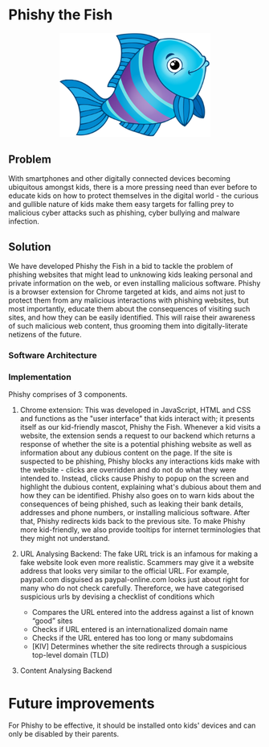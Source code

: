 # Phishy the Fish

<p align="center">
  <img width="300" alt="Phishy" src="https://github.com/jace-ys/hackjunction2019/blob/master/extension/assets/mascot.png">
</p>

## Problem

With smartphones and other digitally connected devices becoming ubiquitous amongst kids, there is a more pressing need than ever before to educate kids on how to protect themselves in the digital world - the curious and gullible nature of kids make them easy targets for falling prey to malicious cyber attacks such as phishing, cyber bullying and malware infection.

## Solution

We have developed Phishy the Fish in a bid to tackle the problem of phishing websites that might lead to unknowing kids leaking personal and private information on the web, or even installing malicious software. Phishy is a browser extension for Chrome targeted at kids, and aims not just to protect them from any malicious interactions with phishing websites, but most importantly, educate them about the consequences of visiting such sites, and how they can be easily identified. This will raise their awareness of such malicious web content, thus grooming them into digitally-literate netizens of the future.

### Software Architecture

### Implementation

Phishy comprises of 3 components.

1. Chrome extension:
   This was developed in JavaScript, HTML and CSS and functions as the "user interface" that kids interact with; it presents itself as our kid-friendly mascot, Phishy the Fish. Whenever a kid visits a website, the extension sends a request to our backend which returns a response of whether the site is a potential phishing website as well as information about any dubious content on the page.
   If the site is suspected to be phishing, Phishy blocks any interactions kids make with the website - clicks are overridden and do not do what they were intended to. Instead, clicks cause Phishy to popup on the screen and highlight the dubious content, explaining what's dubious about them and how they can be identified. Phishy also goes on to warn kids about the consequences of being phished, such as leaking their bank details, addresses and phone numbers, or installing malicious software. After that, Phishy redirects kids back to the previous site. To make Phishy more kid-friendly, we also provide tooltips for internet terminologies that they might not understand.

2. URL Analysing Backend:
    The fake URL trick is an infamous for making a fake website look even more realistic. Scammers may give it a website address that looks very similar to the official URL. For example, paypal.com disguised as paypal-online.com looks just about right for many who do not check carefully. 
    Thereforce, we have categorised suspicious urls by devising a checklist of conditions which
    - Compares the URL entered into the address against a list of known “good” sites
    - Checks if URL entered is an internationalized domain name
    - Checks if the URL entered has too long or many subdomains
    - [KIV] Determines whether the site redirects through a suspicious top-level domain (TLD)
    

3. Content Analysing Backend

# Future improvements

For Phishy to be effective, it should be installed onto kids' devices and can only be disabled by their parents.
